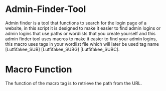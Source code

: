 # Admin-Finder-Tool

Admin finder is a tool that functions to search for the login page of a website, in this script it is designed to make it easier to find admin logins or admin logins that use paths or wordlists that you create yourself and this admin finder tool uses macros to make it easier to find your admin logins, this macro uses tags in your wordlist file which will later be used tag name [Lutfifakee_SUB] [Lutfifakee_SUBG] [Lutfifakee_SUBC].


# Macro Function
The function of the macro tag is to retrieve the path from the URL.
